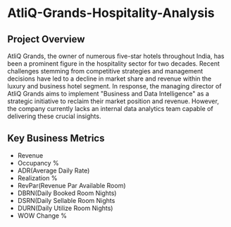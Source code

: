 # AtliQ-Grands-Hospitality-Analysis
## Project Overview
AtliQ Grands, the owner of numerous five-star hotels throughout India, has been a prominent figure in the hospitality sector for two decades. Recent challenges stemming from competitive strategies and management decisions have led to a decline in market share and revenue within the luxury and business hotel segment. In response, the managing director of AtliQ Grands aims to implement "Business and Data Intelligence" as a strategic initiative to reclaim their market position and revenue. However, the company currently lacks an internal data analytics team capable of delivering these crucial insights.

## Key Business Metrics
- Revenue
- Occupancy %
- ADR(Average Daily Rate)
- Realization %
- RevPar(Revenue Par Available Room)
- DBRN(Daily Booked Room Nights)
- DSRN(Daily Sellable Room Nights
- DURN(Daily Utilize Room Nights)
- WOW Change %
